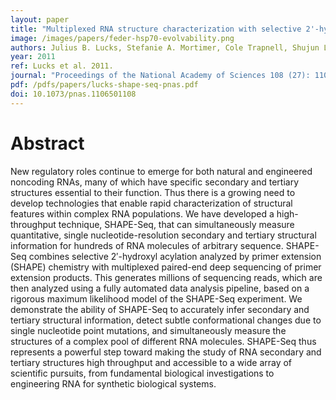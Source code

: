```yaml
---
layout: paper
title: "Multiplexed RNA structure characterization with selective 2'-hydroxyl acylation analyzed by primer extension sequencing (SHAPE-Seq)"
image: /images/papers/feder-hsp70-evolvability.png
authors: Julius B. Lucks, Stefanie A. Mortimer, Cole Trapnell, Shujun Luo, Sharon Aviran, Gary P. Schroth, Lior Pachter, Jennifer A. Doudna, Adam P. Arkin.
year: 2011
ref: Lucks et al. 2011.
journal: "Proceedings of the National Academy of Sciences 108 (27): 11063-11068."
pdf: /pdfs/papers/lucks-shape-seq-pnas.pdf
doi: 10.1073/pnas.1106501108
---
```


# Abstract

New regulatory roles continue to emerge for both natural and engineered noncoding RNAs, many of which have specific secondary and tertiary structures essential to their function. Thus there is a growing need to develop technologies that enable rapid characterization of structural features within complex RNA populations. We have developed a high-throughput technique, SHAPE-Seq, that can simultaneously measure quantitative, single nucleotide-resolution secondary and tertiary structural information for hundreds of RNA molecules of arbitrary sequence. SHAPE-Seq combines selective 2′-hydroxyl acylation analyzed by primer extension (SHAPE) chemistry with multiplexed paired-end deep sequencing of primer extension products. This generates millions of sequencing reads, which are then analyzed using a fully automated data analysis pipeline, based on a rigorous maximum likelihood model of the SHAPE-Seq experiment. We demonstrate the ability of SHAPE-Seq to accurately infer secondary and tertiary structural information, detect subtle conformational changes due to single nucleotide point mutations, and simultaneously measure the structures of a complex pool of different RNA molecules. SHAPE-Seq thus represents a powerful step toward making the study of RNA secondary and tertiary structures high throughput and accessible to a wide array of scientific pursuits, from fundamental biological investigations to engineering RNA for synthetic biological systems.